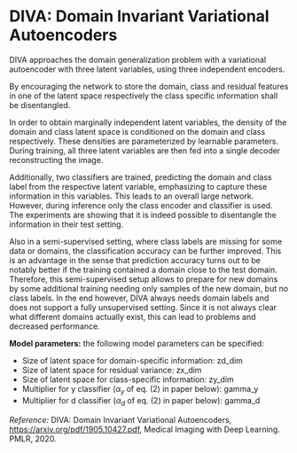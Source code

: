 # DIVA: Domain Invariant Variational Autoencoders

DIVA approaches the domain generalization problem with a variational autoencoder
with three latent variables, using three independent encoders. 

By encouraging the network to store the domain,
class and residual features in one of the latent space respectively the class specific information
shall be disentangled. 

In order to obtain marginally independent latent variables, the density of the domain
and class latent space is conditioned on the domain and class respectively. These densities are parameterized
by learnable parameters. During training, all three latent variables are then fed into a single decoder
reconstructing the image. 

Additionally, two classifiers are trained, predicting the domain and class label
from the respective latent variable, emphasizing to capture these information in this variables.
This leads to an overall large network. However, during inference only the class encoder and classifier
is used. The experiments are showing that it is indeed possible to disentangle the information in their
test setting. 

Also in a semi-supervised setting, where class labels are missing for some data or domains,
the classification accuracy can be further improved. This is an advantage in the sense that prediction
accuracy turns out to be notably better if the training contained a domain close to the test domain.
Therefore, this semi-supervised setup allows to prepare for new domains by some additional training
needing only samples of the new domain, but no class labels. In the end however, DIVA always needs domain
labels and does not support a fully unsupervised setting. Since it is not always clear what different domains
actually exist, this can lead to problems and decreased performance.

**Model parameters:**
the following model parameters can be specified: 

- Size of latent space for domain-specific information: zd_dim 
- Size of latent space for residual variance: zx_dim
- Size of latent space for class-specific information: zy_dim
- Multiplier for y classifier ($\alpha_y$ of eq. (2) in paper below): gamma_y
- Multiplier for d classifier ($\alpha_d$ of eq. (2) in paper below): gamma_d

_Reference:_
DIVA: Domain Invariant Variational Autoencoders, https://arxiv.org/pdf/1905.10427.pdf, Medical Imaging with Deep Learning. PMLR, 2020.
